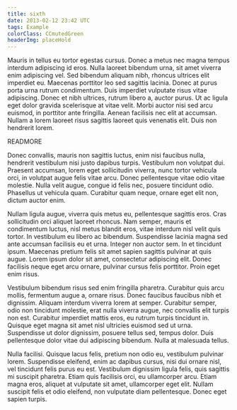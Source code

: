 ```yaml
---
title: sixth
date: 2013-02-12 23:42 UTC
tags: Example
colorClass: CCmutedGreen
headerImg: placeHold
---
```



Mauris in tellus eu tortor egestas cursus. Donec a metus nec magna tempus interdum adipiscing id eros. Nulla laoreet bibendum urna, sit amet viverra enim adipiscing vel. Sed bibendum aliquam nibh, rhoncus ultrices elit imperdiet eu. Maecenas porttitor leo sed sagittis lacinia. Donec at purus porta urna rutrum condimentum. Duis imperdiet vulputate risus vitae adipiscing. Donec et nibh ultrices, rutrum libero a, auctor purus. Ut ac ligula eget dolor gravida scelerisque at vitae velit. Morbi auctor nisi sed arcu euismod, in porttitor ante fringilla. Aenean facilisis nec elit at accumsan. Nullam a lorem laoreet risus sagittis laoreet quis venenatis elit. Duis non hendrerit lorem.

READMORE

Donec convallis, mauris non sagittis luctus, enim nisi faucibus nulla, hendrerit vestibulum nisi justo dapibus turpis. Vestibulum non volutpat dui. Praesent accumsan, lorem eget sollicitudin viverra, nunc tortor vehicula orci, in volutpat augue felis vitae arcu. Donec pellentesque vitae odio vitae molestie. Nulla velit augue, congue id felis nec, posuere tincidunt odio. Phasellus ut vehicula quam. Curabitur quam neque, ornare eget elit non, dictum auctor enim.

Nullam ligula augue, viverra quis metus eu, pellentesque sagittis eros. Cras sollicitudin orci aliquet laoreet rhoncus. Nam semper, mauris et condimentum luctus, nisl metus blandit eros, vitae interdum nisl velit quis tortor. In vestibulum eu libero ac bibendum. Suspendisse lacinia magna sed ante accumsan facilisis eu et urna. Integer non auctor sem. In et tincidunt ipsum. Maecenas pretium felis sit amet sapien sagittis pulvinar at quis augue. Lorem ipsum dolor sit amet, consectetur adipiscing elit. Donec facilisis neque eget arcu ornare, pulvinar cursus felis porttitor. Proin eget enim risus.

Vestibulum bibendum risus sed enim fringilla pharetra. Curabitur quis arcu mollis, fermentum augue a, ornare risus. Donec faucibus faucibus nibh et dignissim. Aliquam interdum viverra lorem at semper. Curabitur semper, odio non tincidunt molestie, erat nulla viverra augue, nec convallis elit turpis non est. Curabitur imperdiet mattis eros, eu rutrum turpis tincidunt in. Quisque eget magna sit amet nisl ultricies euismod sed ut urna. Suspendisse ut dolor dignissim, posuere tellus sed, tempus dolor. Duis pellentesque dolor vitae dui adipiscing bibendum. Nulla at malesuada tellus.

Nulla facilisi. Quisque lacus felis, pretium non odio eu, vestibulum pulvinar lorem. Suspendisse eleifend, enim ac dapibus cursus, nisi dui ornare nisl, vel tincidunt felis purus eu est. Vestibulum dignissim ligula felis, quis sagittis mi suscipit pharetra. Etiam quis facilisis orci, eu ullamcorper arcu. Etiam magna eros, aliquet at vulputate sit amet, ullamcorper eget elit. Nullam suscipit felis et odio eleifend, non vulputate diam pellentesque. Donec eget sapien turpis. 